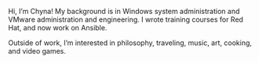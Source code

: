 Hi, I’m Chyna! My background is in Windows system administration and VMware administration and engineering. I wrote training courses for Red Hat, and now work on Ansible.

Outside of work, I’m interested in philosophy, traveling, music, art, cooking, and video games. 

<!---
chynasan/chynasan is a ✨ special ✨ repository because its `README.md` (this file) appears on your GitHub profile.
You can click the Preview link to take a look at your changes.
--->
